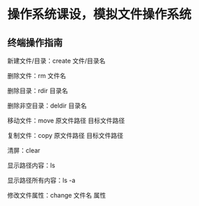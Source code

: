 # 操作系统课设，模拟文件操作系统

## 终端操作指南

新建文件/目录：create 文件/目录名

删除文件：rm 文件名

删除目录：rdir 目录名

删除非空目录：deldir 目录名

移动文件：move 原文件路径 目标文件路径

复制文件：copy 原文件路径 目标文件路径

清屏：clear

显示路径内容：ls

显示路径所有内容：ls -a

修改文件属性：change 文件名 属性
